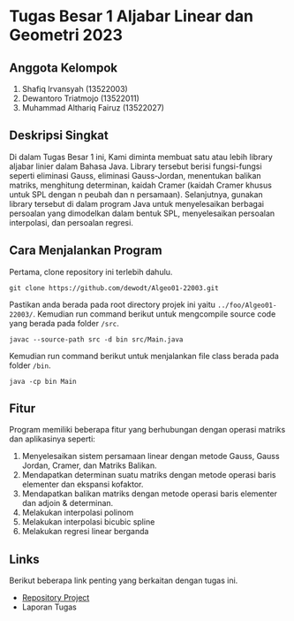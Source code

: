 # Tugas Besar 1 Aljabar Linear dan Geometri 2023

## Anggota Kelompok
1. Shafiq Irvansyah (13522003)
2. Dewantoro Triatmojo (13522011)
3. Muhammad Althariq Fairuz (13522027)

## Deskripsi Singkat

Di dalam Tugas Besar 1 ini, Kami diminta membuat satu atau lebih library aljabar 
linier dalam Bahasa Java. Library tersebut berisi fungsi-fungsi seperti eliminasi Gauss, 
eliminasi Gauss-Jordan, menentukan balikan matriks, menghitung determinan, kaidah 
Cramer (kaidah Cramer khusus untuk SPL dengan n peubah dan n persamaan). 
Selanjutnya, gunakan library tersebut di dalam program Java untuk menyelesaikan 
berbagai persoalan yang dimodelkan dalam bentuk SPL, menyelesaikan persoalan 
interpolasi, dan persoalan regresi. 

## Cara Menjalankan Program

Pertama, clone repository ini terlebih dahulu.

```shell
git clone https://github.com/dewodt/Algeo01-22003.git
```

Pastikan anda berada pada root directory projek ini yaitu `../foo/Algeo01-22003/`. Kemudian run command berikut untuk mengcompile source code yang berada pada folder `/src`.

```shell
javac --source-path src -d bin src/Main.java
```

Kemudian run command berikut untuk menjalankan file class berada pada folder `/bin`.

```shell
java -cp bin Main
```

## Fitur

Program memiliki beberapa fitur yang berhubungan dengan operasi matriks dan aplikasinya seperti:
1. Menyelesaikan sistem persamaan linear dengan metode Gauss, Gauss Jordan, Cramer, dan Matriks Balikan.
2. Mendapatkan determinan suatu matriks dengan metode operasi baris elementer dan ekspansi kofaktor.
3. Mendapatkan balikan matriks dengan metode operasi baris elementer dan adjoin & determinan.
4. Melakukan interpolasi polinom
5. Melakukan interpolasi bicubic spline
6. Melakukan regresi linear berganda

## Links

Berikut beberapa link penting yang berkaitan dengan tugas ini.

- [Repository Project](https://github.com/dewodt/Algeo01-22003) 
- Laporan Tugas
